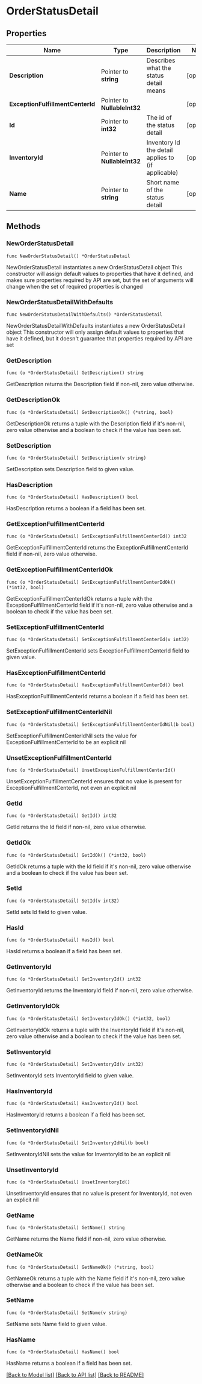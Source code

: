 # OrderStatusDetail

## Properties

Name | Type | Description | Notes
------------ | ------------- | ------------- | -------------
**Description** | Pointer to **string** | Describes what the status detail means | [optional] 
**ExceptionFulfillmentCenterId** | Pointer to **NullableInt32** |  | [optional] 
**Id** | Pointer to **int32** | The id of the status detail | [optional] 
**InventoryId** | Pointer to **NullableInt32** | Inventory Id the detail applies to (if applicable) | [optional] 
**Name** | Pointer to **string** | Short name of the status detail | [optional] 

## Methods

### NewOrderStatusDetail

`func NewOrderStatusDetail() *OrderStatusDetail`

NewOrderStatusDetail instantiates a new OrderStatusDetail object
This constructor will assign default values to properties that have it defined,
and makes sure properties required by API are set, but the set of arguments
will change when the set of required properties is changed

### NewOrderStatusDetailWithDefaults

`func NewOrderStatusDetailWithDefaults() *OrderStatusDetail`

NewOrderStatusDetailWithDefaults instantiates a new OrderStatusDetail object
This constructor will only assign default values to properties that have it defined,
but it doesn't guarantee that properties required by API are set

### GetDescription

`func (o *OrderStatusDetail) GetDescription() string`

GetDescription returns the Description field if non-nil, zero value otherwise.

### GetDescriptionOk

`func (o *OrderStatusDetail) GetDescriptionOk() (*string, bool)`

GetDescriptionOk returns a tuple with the Description field if it's non-nil, zero value otherwise
and a boolean to check if the value has been set.

### SetDescription

`func (o *OrderStatusDetail) SetDescription(v string)`

SetDescription sets Description field to given value.

### HasDescription

`func (o *OrderStatusDetail) HasDescription() bool`

HasDescription returns a boolean if a field has been set.

### GetExceptionFulfillmentCenterId

`func (o *OrderStatusDetail) GetExceptionFulfillmentCenterId() int32`

GetExceptionFulfillmentCenterId returns the ExceptionFulfillmentCenterId field if non-nil, zero value otherwise.

### GetExceptionFulfillmentCenterIdOk

`func (o *OrderStatusDetail) GetExceptionFulfillmentCenterIdOk() (*int32, bool)`

GetExceptionFulfillmentCenterIdOk returns a tuple with the ExceptionFulfillmentCenterId field if it's non-nil, zero value otherwise
and a boolean to check if the value has been set.

### SetExceptionFulfillmentCenterId

`func (o *OrderStatusDetail) SetExceptionFulfillmentCenterId(v int32)`

SetExceptionFulfillmentCenterId sets ExceptionFulfillmentCenterId field to given value.

### HasExceptionFulfillmentCenterId

`func (o *OrderStatusDetail) HasExceptionFulfillmentCenterId() bool`

HasExceptionFulfillmentCenterId returns a boolean if a field has been set.

### SetExceptionFulfillmentCenterIdNil

`func (o *OrderStatusDetail) SetExceptionFulfillmentCenterIdNil(b bool)`

 SetExceptionFulfillmentCenterIdNil sets the value for ExceptionFulfillmentCenterId to be an explicit nil

### UnsetExceptionFulfillmentCenterId
`func (o *OrderStatusDetail) UnsetExceptionFulfillmentCenterId()`

UnsetExceptionFulfillmentCenterId ensures that no value is present for ExceptionFulfillmentCenterId, not even an explicit nil
### GetId

`func (o *OrderStatusDetail) GetId() int32`

GetId returns the Id field if non-nil, zero value otherwise.

### GetIdOk

`func (o *OrderStatusDetail) GetIdOk() (*int32, bool)`

GetIdOk returns a tuple with the Id field if it's non-nil, zero value otherwise
and a boolean to check if the value has been set.

### SetId

`func (o *OrderStatusDetail) SetId(v int32)`

SetId sets Id field to given value.

### HasId

`func (o *OrderStatusDetail) HasId() bool`

HasId returns a boolean if a field has been set.

### GetInventoryId

`func (o *OrderStatusDetail) GetInventoryId() int32`

GetInventoryId returns the InventoryId field if non-nil, zero value otherwise.

### GetInventoryIdOk

`func (o *OrderStatusDetail) GetInventoryIdOk() (*int32, bool)`

GetInventoryIdOk returns a tuple with the InventoryId field if it's non-nil, zero value otherwise
and a boolean to check if the value has been set.

### SetInventoryId

`func (o *OrderStatusDetail) SetInventoryId(v int32)`

SetInventoryId sets InventoryId field to given value.

### HasInventoryId

`func (o *OrderStatusDetail) HasInventoryId() bool`

HasInventoryId returns a boolean if a field has been set.

### SetInventoryIdNil

`func (o *OrderStatusDetail) SetInventoryIdNil(b bool)`

 SetInventoryIdNil sets the value for InventoryId to be an explicit nil

### UnsetInventoryId
`func (o *OrderStatusDetail) UnsetInventoryId()`

UnsetInventoryId ensures that no value is present for InventoryId, not even an explicit nil
### GetName

`func (o *OrderStatusDetail) GetName() string`

GetName returns the Name field if non-nil, zero value otherwise.

### GetNameOk

`func (o *OrderStatusDetail) GetNameOk() (*string, bool)`

GetNameOk returns a tuple with the Name field if it's non-nil, zero value otherwise
and a boolean to check if the value has been set.

### SetName

`func (o *OrderStatusDetail) SetName(v string)`

SetName sets Name field to given value.

### HasName

`func (o *OrderStatusDetail) HasName() bool`

HasName returns a boolean if a field has been set.


[[Back to Model list]](../README.md#documentation-for-models) [[Back to API list]](../README.md#documentation-for-api-endpoints) [[Back to README]](../README.md)


